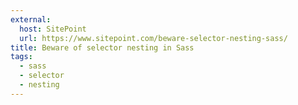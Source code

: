 ```yaml
---
external:
  host: SitePoint
  url: https://www.sitepoint.com/beware-selector-nesting-sass/
title: Beware of selector nesting in Sass
tags:
  - sass
  - selector
  - nesting
---
```

